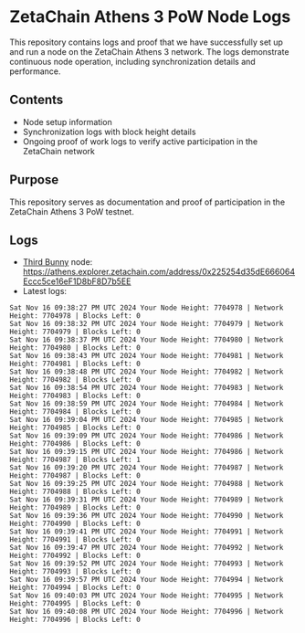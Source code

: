 # ZetaChain Athens 3 PoW Node Logs
This repository contains logs and proof that we have successfully set up and run a node on the ZetaChain Athens 3 network. The logs demonstrate continuous node operation, including synchronization details and performance.

## Contents
- Node setup information
- Synchronization logs with block height details
- Ongoing proof of work logs to verify active participation in the ZetaChain network

## Purpose
This repository serves as documentation and proof of participation in the ZetaChain Athens 3 PoW testnet.

## Logs

- [Third Bunny](https://thirdbunny.xyz/) node: https://athens.explorer.zetachain.com/address/0x225254d35dE666064Eccc5ce16eF1D8bF8D7b5EE
- Latest logs:
```
Sat Nov 16 09:38:27 PM UTC 2024 Your Node Height: 7704978 | Network Height: 7704978 | Blocks Left: 0
Sat Nov 16 09:38:32 PM UTC 2024 Your Node Height: 7704979 | Network Height: 7704979 | Blocks Left: 0
Sat Nov 16 09:38:37 PM UTC 2024 Your Node Height: 7704980 | Network Height: 7704980 | Blocks Left: 0
Sat Nov 16 09:38:43 PM UTC 2024 Your Node Height: 7704981 | Network Height: 7704981 | Blocks Left: 0
Sat Nov 16 09:38:48 PM UTC 2024 Your Node Height: 7704982 | Network Height: 7704982 | Blocks Left: 0
Sat Nov 16 09:38:54 PM UTC 2024 Your Node Height: 7704983 | Network Height: 7704983 | Blocks Left: 0
Sat Nov 16 09:38:59 PM UTC 2024 Your Node Height: 7704984 | Network Height: 7704984 | Blocks Left: 0
Sat Nov 16 09:39:04 PM UTC 2024 Your Node Height: 7704985 | Network Height: 7704985 | Blocks Left: 0
Sat Nov 16 09:39:09 PM UTC 2024 Your Node Height: 7704986 | Network Height: 7704986 | Blocks Left: 0
Sat Nov 16 09:39:15 PM UTC 2024 Your Node Height: 7704986 | Network Height: 7704987 | Blocks Left: 1
Sat Nov 16 09:39:20 PM UTC 2024 Your Node Height: 7704987 | Network Height: 7704987 | Blocks Left: 0
Sat Nov 16 09:39:25 PM UTC 2024 Your Node Height: 7704988 | Network Height: 7704988 | Blocks Left: 0
Sat Nov 16 09:39:31 PM UTC 2024 Your Node Height: 7704989 | Network Height: 7704989 | Blocks Left: 0
Sat Nov 16 09:39:36 PM UTC 2024 Your Node Height: 7704990 | Network Height: 7704990 | Blocks Left: 0
Sat Nov 16 09:39:41 PM UTC 2024 Your Node Height: 7704991 | Network Height: 7704991 | Blocks Left: 0
Sat Nov 16 09:39:47 PM UTC 2024 Your Node Height: 7704992 | Network Height: 7704992 | Blocks Left: 0
Sat Nov 16 09:39:52 PM UTC 2024 Your Node Height: 7704993 | Network Height: 7704993 | Blocks Left: 0
Sat Nov 16 09:39:57 PM UTC 2024 Your Node Height: 7704994 | Network Height: 7704994 | Blocks Left: 0
Sat Nov 16 09:40:03 PM UTC 2024 Your Node Height: 7704995 | Network Height: 7704995 | Blocks Left: 0
Sat Nov 16 09:40:08 PM UTC 2024 Your Node Height: 7704996 | Network Height: 7704996 | Blocks Left: 0
```
